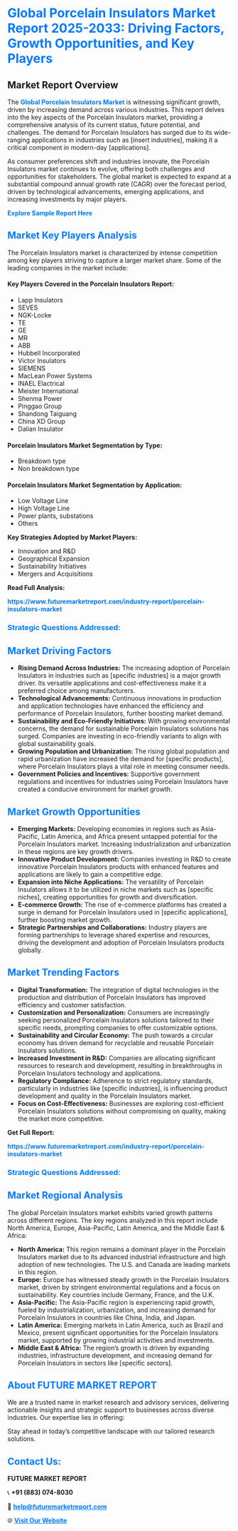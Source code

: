 <h1 style="color: #007BFF;">Global Porcelain Insulators Market Report 2025-2033: Driving Factors, Growth Opportunities, and Key Players</h1>

<section id="overview">
<h2>Market Report Overview</h2>
<p>The <a href="https://www.futuremarketreport.com/industry-report/porcelain-insulators-market" style="color: #007BFF; text-decoration: none;"><strong>Global Porcelain Insulators Market</strong></a> is witnessing significant growth, driven by increasing demand across various industries. This report delves into the key aspects of the Porcelain Insulators market, providing a comprehensive analysis of its current status, future potential, and challenges. The demand for Porcelain Insulators has surged due to its wide-ranging applications in industries such as [insert industries], making it a critical component in modern-day [applications].</p>
<p>As consumer preferences shift and industries innovate, the Porcelain Insulators market continues to evolve, offering both challenges and opportunities for stakeholders. The global market is expected to expand at a substantial compound annual growth rate (CAGR) over the forecast period, driven by technological advancements, emerging applications, and increasing investments by major players.</p>
</section>

<section id="overview">
<p><a href="https://www.futuremarketreport.com/request-sample/reportId=43354" style="color: #007BFF; text-decoration: none;"><strong>Explore Sample Report Here</strong></a></p>
</section>

<section id="key-players">
<h2 style="color: #007BFF;">Market Key Players Analysis</h2>
<p>The Porcelain Insulators market is characterized by intense competition among key players striving to capture a larger market share. Some of the leading companies in the market include:</p>
<h4>Key Players Covered in the Porcelain Insulators Report:</h4>
<ul><li>Lapp Insulators</li><li>SEVES</li><li>NGK-Locke</li><li>TE</li><li>GE</li><li>MR</li><li>ABB</li><li>Hubbell Incorporated</li><li>Victor Insulators</li><li>SIEMENS</li><li>MacLean Power Systems</li><li>INAEL Elactrical</li><li>Meister International</li><li>Shenma Power</li><li>Pinggao Group</li><li>Shandong Taiguang</li><li>China XD Group</li><li>Dalian Insulator</li></ul>
<h4>Porcelain Insulators Market Segmentation by Type:</h4>
<ul><li>Breakdown type</li><li>Non breakdown type</li></ul>

<h4>Porcelain Insulators Market Segmentation by Application:</h4>
<ul><li>Low Voltage Line</li><li>High Voltage Line</li><li>Power plants, substations</li><li>Others</li></ul>
<p><strong>Key Strategies Adopted by Market Players:</strong></p>
<ul>
<li>Innovation and R&D</li>
<li>Geographical Expansion</li>
<li>Sustainability Initiatives</li>
<li>Mergers and Acquisitions</li>
</ul>
</section>

<section>
<p><strong>Read Full Analysis: </strong></p><a href="https://www.futuremarketreport.com/industry-report/porcelain-insulators-market" style="color: #007BFF; text-decoration: none;"><strong>https://www.futuremarketreport.com/industry-report/porcelain-insulators-market</strong></a>
<h3 style="color: #007BFF;">Strategic Questions Addressed:</h3>
</section>

<section id="driving-factors">
<h2 style="color: #007BFF;">Market Driving Factors</h2>
<ul>
<li><strong>Rising Demand Across Industries:</strong> The increasing adoption of Porcelain Insulators in industries such as [specific industries] is a major growth driver. Its versatile applications and cost-effectiveness make it a preferred choice among manufacturers.</li>
<li><strong>Technological Advancements:</strong> Continuous innovations in production and application technologies have enhanced the efficiency and performance of Porcelain Insulators, further boosting market demand.</li>
<li><strong>Sustainability and Eco-Friendly Initiatives:</strong> With growing environmental concerns, the demand for sustainable Porcelain Insulators solutions has surged. Companies are investing in eco-friendly variants to align with global sustainability goals.</li>
<li><strong>Growing Population and Urbanization:</strong> The rising global population and rapid urbanization have increased the demand for [specific products], where Porcelain Insulators plays a vital role in meeting consumer needs.</li>
<li><strong>Government Policies and Incentives:</strong> Supportive government regulations and incentives for industries using Porcelain Insulators have created a conducive environment for market growth.</li>
</ul>
</section>

<section id="growth-opportunities">
<h2 style="color: #007BFF;">Market Growth Opportunities</h2>
<ul>
<li><strong>Emerging Markets:</strong> Developing economies in regions such as Asia-Pacific, Latin America, and Africa present untapped potential for the Porcelain Insulators market. Increasing industrialization and urbanization in these regions are key growth drivers.</li>
<li><strong>Innovative Product Development:</strong> Companies investing in R&D to create innovative Porcelain Insulators products with enhanced features and applications are likely to gain a competitive edge.</li>
<li><strong>Expansion into Niche Applications:</strong> The versatility of Porcelain Insulators allows it to be utilized in niche markets such as [specific niches], creating opportunities for growth and diversification.</li>
<li><strong>E-commerce Growth:</strong> The rise of e-commerce platforms has created a surge in demand for Porcelain Insulators used in [specific applications], further boosting market growth.</li>
<li><strong>Strategic Partnerships and Collaborations:</strong> Industry players are forming partnerships to leverage shared expertise and resources, driving the development and adoption of Porcelain Insulators products globally.</li>
</ul>
</section>

<section id="trending-factors">
<h2 style="color: #007BFF;">Market Trending Factors</h2>
<ul>
<li><strong>Digital Transformation:</strong> The integration of digital technologies in the production and distribution of Porcelain Insulators has improved efficiency and customer satisfaction.</li>
<li><strong>Customization and Personalization:</strong> Consumers are increasingly seeking personalized Porcelain Insulators solutions tailored to their specific needs, prompting companies to offer customizable options.</li>
<li><strong>Sustainability and Circular Economy:</strong> The push towards a circular economy has driven demand for recyclable and reusable Porcelain Insulators solutions.</li>
<li><strong>Increased Investment in R&D:</strong> Companies are allocating significant resources to research and development, resulting in breakthroughs in Porcelain Insulators technology and applications.</li>
<li><strong>Regulatory Compliance:</strong> Adherence to strict regulatory standards, particularly in industries like [specific industries], is influencing product development and quality in the Porcelain Insulators market.</li>
<li><strong>Focus on Cost-Effectiveness:</strong> Businesses are exploring cost-efficient Porcelain Insulators solutions without compromising on quality, making the market more competitive.</li>
</ul>
</section>

<section>
<p><strong>Get Full Report: </strong></p><a href="https://www.futuremarketreport.com/industry-report/porcelain-insulators-market" style="color: #007BFF; text-decoration: none;"><strong>https://www.futuremarketreport.com/industry-report/porcelain-insulators-market</strong></a>
<h3 style="color: #007BFF;">Strategic Questions Addressed:</h3>
</section>


<section id="regional-analysis">
<h2 style="color: #007BFF;">Market Regional Analysis</h2>
<p>The global Porcelain Insulators market exhibits varied growth patterns across different regions. The key regions analyzed in this report include North America, Europe, Asia-Pacific, Latin America, and the Middle East & Africa:</p>
<ul>
<li><strong>North America:</strong> This region remains a dominant player in the Porcelain Insulators market due to its advanced industrial infrastructure and high adoption of new technologies. The U.S. and Canada are leading markets in this region.</li>
<li><strong>Europe:</strong> Europe has witnessed steady growth in the Porcelain Insulators market, driven by stringent environmental regulations and a focus on sustainability. Key countries include Germany, France, and the U.K.</li>
<li><strong>Asia-Pacific:</strong> The Asia-Pacific region is experiencing rapid growth, fueled by industrialization, urbanization, and increasing demand for Porcelain Insulators in countries like China, India, and Japan.</li>
<li><strong>Latin America:</strong> Emerging markets in Latin America, such as Brazil and Mexico, present significant opportunities for the Porcelain Insulators market, supported by growing industrial activities and investments.</li>
<li><strong>Middle East & Africa:</strong> The region’s growth is driven by expanding industries, infrastructure development, and increasing demand for Porcelain Insulators in sectors like [specific sectors].</li>
</ul>
</section>

<footer>
<h2 style="color: #007BFF;">About FUTURE MARKET REPORT</h2>
<p>We are a trusted name in market research and advisory services, delivering actionable insights and strategic support to businesses across diverse industries. Our expertise lies in offering:</p>

<p>Stay ahead in today’s competitive landscape with our tailored research solutions.</p>

<h2 style="color: #007BFF;">Contact Us:</h2>
<p><strong>FUTURE MARKET REPORT</strong></p>
<p>📞 <strong>+91 (883) 074-8030</strong></p>
<p>📧 <strong><a href="mailto:help@futuremarketreport.com" style="color: #007BFF;">help@futuremarketreport.com</a></strong></p>
<p>🌐 <strong><a href="https://www.futuremarketreport.com/" style="color: #007BFF;">Visit Our Website</a></strong></p>
</footer>